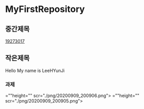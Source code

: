 # MyFirstRepository

## 중간제목
[19273017](https://github.com/Leehyunjji/FirstRepository/edit/master/README.md)

## 작은제목
Hello My name is LeeHYunJi

### 과제
<img with>=""height="" scr="./png/20200909_200906.png">
<img with>=""height="" scr="./png/20200909_200905.png">
